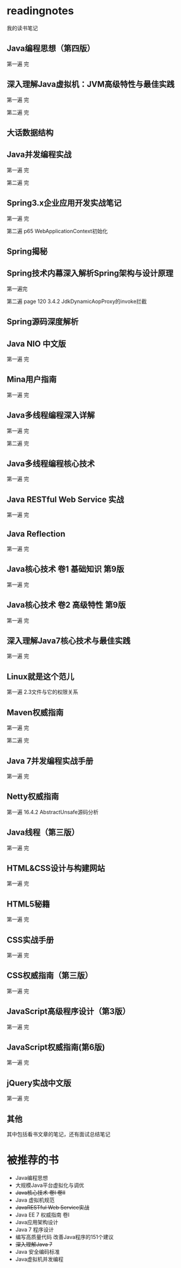 # readingnotes

我的读书笔记

## Java编程思想（第四版）
第一遍 完

## 深入理解Java虚拟机：JVM高级特性与最佳实践
第一遍 完

第二遍 完

## 大话数据结构

## Java并发编程实战
第一遍 完

第二遍 完

## Spring3.x企业应用开发实战笔记
第一遍 完

第二遍 p65 WebApplicationContext初始化

## Spring揭秘

## Spring技术内幕深入解析Spring架构与设计原理
第一遍完

第二遍 page 120 3.4.2 JdkDynamicAopProxy的invoke拦截

## Spring源码深度解析

## Java NIO 中文版
第一遍 完

## Mina用户指南
第一遍 完

## Java多线程编程深入详解
第一遍 完

第二遍 完

## Java多线程编程核心技术
第一遍 完

## Java RESTful Web Service 实战
第一遍 完

## Java Reflection
第一遍 完

## Java核心技术 卷1 基础知识 第9版
第一遍 完

## Java核心技术 卷2 高级特性 第9版
第一遍 完

## 深入理解Java7核心技术与最佳实践
第一遍 完

## Linux就是这个范儿
第一遍 2.3文件与它的权限关系

## Maven权威指南
第一遍 完

第二遍 完

## Java 7并发编程实战手册
第一遍 完

## Netty权威指南
第一遍 16.4.2 AbstractUnsafe源码分析

## Java线程（第三版）
第一遍 完

## HTML&CSS设计与构建网站
第一遍 完

## HTML5秘籍
第一遍 完

## CSS实战手册
第一遍 完

## CSS权威指南（第三版）
第一遍 完

## JavaScript高级程序设计（第3版）
第一遍 完

## JavaScript权威指南(第6版)
第一遍 完

## jQuery实战中文版
第一遍 完

## 其他
其中包括看书文章的笔记，还有面试总结笔记

# 被推荐的书

- Java编程思想
- 大规模Java平台虚拟化与调优
- ~~Java核心技术 卷I 卷II~~
- Java 虚拟机规范
- ~~JavaRESTful Web Service实战~~
- Java EE 7 权威指南 卷I
- Java应用架构设计
- Java 7 程序设计
- 编写高质量代码 改善Java程序的151个建议
- ~~深入理解Java 7~~
- Java 安全编码标准
- Java虚拟机并发编程

